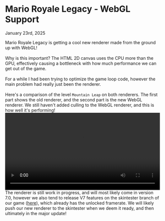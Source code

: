 # Mario Royale Legacy - WebGL Support
<div id="post-date">January 23rd, 2025</div>

Mario Royale Legacy is getting a cool new renderer made from the ground up with WebGL!<br><br>
Why is this important? The HTML 2D canvas uses the CPU more than the GPU, effectively causing a bottleneck with how much performance we can get out of the game.<br><br>
For a while I had been trying to optimize the game loop code, however the main problem had really just been the renderer.<br><br>
Here's a comparison of the level `Mountain Leap` on both renderers. The first part shows the old renderer, and the second part is the new WebGL renderer. We still haven't added culling to the WebGL renderer, and this is how well it's performing!<br>
<video width="100%;" controls>
  <source src="videos/webgl.mp4" type="video/mp4">
</video>
The renderer is still work in progress, and will most likely come in version 7.0, however we also tend to release V7 features on the skintester branch of our game ([here](https://marioroyale.com/skintester)), which already has the unlocked framerate. We will likely push our new renderer to the skintester when we deem it ready, and then ultimately in the major update!